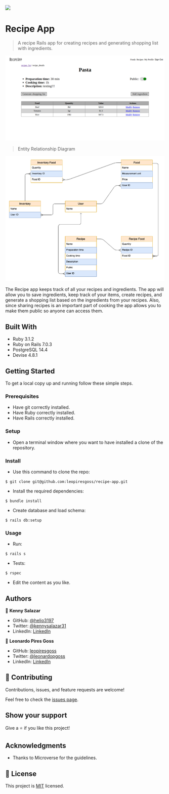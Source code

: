 ![](https://img.shields.io/badge/Microverse-blueviolet)

# Recipe App

> A recipe Rails app for creating recipes and generating shopping list with ingredients.

![screenshot](./screenshot.png)

> Entity Relationship Diagram

![entity_relationship_diagram](./recipe_app_erd.png)

The Recipe app keeps track of all your recipes and ingredients. The app will allow you to save ingredients, keep track of your items, create recipes, and generate a shopping list based on the ingredients from your recipes. Also, since sharing recipes is an important part of cooking the app allows you to make them public so anyone can access them.

## Built With

- Ruby 3.1.2
- Ruby on Rails 7.0.3
- PostgreSQL 14.4
- Devise 4.8.1


## Getting Started

To get a local copy up and running follow these simple steps.

### Prerequisites

- Have git correctly installed.
- Have Ruby correctly installed.
- Have Rails correctly installed.

### Setup

- Open a terminal window where you want to have installed a clone of the repository.

### Install

- Use this command to clone the repo:
```
$ git clone git@github.com:leopiresgoss/recipe-app.git
```
- Install the required dependencies:
```
$ bundle install
```
- Create database and load schema:
```
$ rails db:setup
```
### Usage

- Run:
```
$ rails s
```

- Tests:
```
$ rspec
```

- Edit the content as you like.


## Authors

👤 **Kenny Salazar**

- GitHub: [@helio3197](https://github.com/helio3197)
- Twitter: [@kennysalazar31](https://twitter.com/kennysalazar31)
- LinkedIn: [LinkedIn](https://linkedin.com/in/kenny-salazar-1a1687110)

👤 **Leonardo Pires Goss**
- GitHub: [leopiresgoss](https://github.com/leopiresgoss)
- Twitter: [@leonardopgoss](https://twitter.com/leonardopgoss)
- LinkedIn: [LinkedIn](https://www.linkedin.com/in/leonardogoss/)

## 🤝 Contributing

Contributions, issues, and feature requests are welcome!

Feel free to check the [issues page](../../issues/).

## Show your support

Give a ⭐️ if you like this project!

## Acknowledgments

- Thanks to Microverse for the guidelines.


## 📝 License

This project is [MIT](./LICENSE) licensed.
